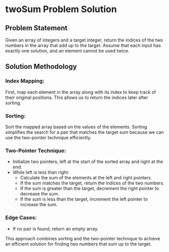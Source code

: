 # twoSum Problem Solution

## Problem Statement
Given an array of integers and a target integer, return the indices of the two numbers in the array that add up to the target. Assume that each input has exactly one solution, and an element cannot be used twice.

## Solution Methodology

### Index Mapping:
First, map each element in the array along with its index to keep track of their original positions. This allows us to return the indices later after sorting.

### Sorting:
Sort the mapped array based on the values of the elements. Sorting simplifies the search for a pair that matches the target sum because we can use the two-pointer technique efficiently.

### Two-Pointer Technique:
- Initialize two pointers, left at the start of the sorted array and right at the end.
- While left is less than right:
  - Calculate the sum of the elements at the left and right pointers.
  - If the sum matches the target, return the indices of the two numbers.
  - If the sum is greater than the target, decrement the right pointer to decrease the sum.
  - If the sum is less than the target, increment the left pointer to increase the sum.

### Edge Cases:
- If no pair is found, return an empty array.

This approach combines sorting and the two-pointer technique to achieve an efficient solution for finding two numbers that sum up to the target.
